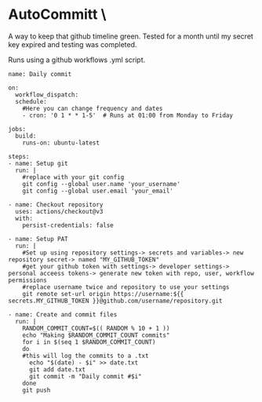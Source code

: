 # AutoCommitt \
A way to keep that github timeline green. Tested for a month until my secret key expired and testing was completed. 

Runs using a github workflows .yml script.

    name: Daily commit

    on:
      workflow_dispatch:
      schedule:
        #Here you can change frequency and dates
        - cron: '0 1 * * 1-5'  # Runs at 01:00 from Monday to Friday
    
    jobs:
      build:
        runs-on: ubuntu-latest

    steps:
    - name: Setup git
      run: |
        #replace with your git config
        git config --global user.name 'your_username'
        git config --global user.email 'your_email'

    - name: Checkout repository
      uses: actions/checkout@v3
      with:
        persist-credentials: false

    - name: Setup PAT
      run: |
        #Set up using repository settings-> secrets and variables-> new repository secret-> named "MY_GITHUB_TOKEN"
        #get your github token with settings-> developer settings-> personal acceess tokens-> generate new token with repo, user, workflow permissions 
        #replace username twice and repository to use your settings
        git remote set-url origin https://username:${{ secrets.MY_GITHUB_TOKEN }}@github.com/username/repository.git

    - name: Create and commit files
      run: |
        RANDOM_COMMIT_COUNT=$(( RANDOM % 10 + 1 ))
        echo "Making $RANDOM_COMMIT_COUNT commits"
        for i in $(seq 1 $RANDOM_COMMIT_COUNT)
        do
        #this will log the commits to a .txt
          echo "$(date) - $i" >> date.txt
          git add date.txt
          git commit -m "Daily commit #$i"
        done
        git push
